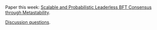Paper this week: [Scalable and Probabilistic Leaderless BFT Consensus through Metastability](https://arxiv.org/pdf/1906.08936.pdf).

[Discussion questions](./QUESTIONS.md).
